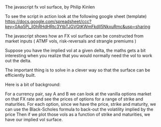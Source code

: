 The javascript fx vol surface, by Philip Kinlen

To see the script in action look at the following google sheet (template)
https://docs.google.com/spreadsheet/ccc?key=0Aq5Pj_il0hRHdHRtc3YtbTJGVGtKWmFkdlI5NkxuRmc&usp=sharing

The javascript shows how an FX vol surface can be constructed from market inputs
( ATMF vols, risk-reversals and strangle premiums )

Suppose you have the implied vol at a given delta, the maths gets a bit interesting
when you realize that you would normally need the vol to work out the delta.

The important thing is to solve in a clever way so that the surface can be efficiently built.

Here is a bit of background:

For a currency pair, say A and B
we can look at the vanilla options market on that FX rate and see the prices of options 
for a range of strike and maturities.
For each option, since we have the price, strike and maturity,
we can use the Black-Scholes formula to back-out the volatility implied by the price
Then if we plot those vols as a function of strike and maturities,
we have our implied vol surface.



